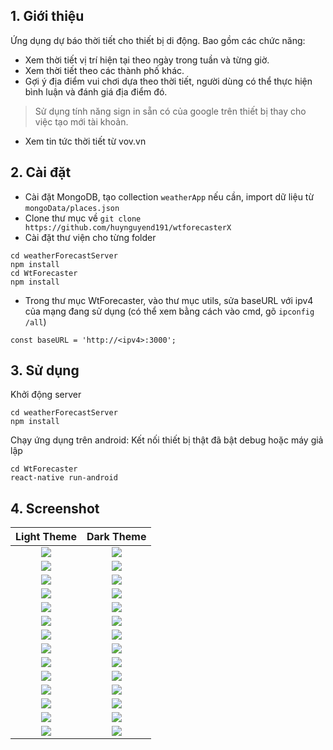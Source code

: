 ## 1. Giới thiệu
  Ứng dụng dự báo thời tiết cho thiết bị di động.
  Bao gồm các chức năng:
   - Xem thời tiết vị trí hiện tại theo ngày trong tuần và từng giờ.
   - Xem thời tiết theo các thành phố khác.
   - Gợi ý địa điểm vui chơi dựa theo thời tiết, người dùng có thể thực hiện bình luận và đánh giá địa điểm đó.
   > Sử dụng tính năng sign in sẵn có của google trên thiết bị thay cho việc tạo mới tài khoản.
   - Xem tin tức thời tiết từ vov.vn

## 2. Cài đặt 
  - Cài đặt MongoDB, tạo collection `weatherApp` nếu cần, import dữ liệu từ `mongoData/places.json`
  - Clone thư mục về
  ```` git clone https://github.com/huynguyend191/wtforecasterX ````
  - Cài đặt thư viện cho từng folder
  ````
  cd weatherForecastServer
  npm install
  cd WtForecaster
  npm install
  ````
  - Trong thư mục WtForecaster, vào thư mục utils, sửa baseURL với ipv4 của mạng đang sử dụng (có thể xem bằng cách vào cmd, gõ `ipconfig /all`)
  ````
  const baseURL = 'http://<ipv4>:3000';
  ````

## 3. Sử dụng
  Khởi động server
  ````
  cd weatherForecastServer
  npm install
  ````
  Chạy ứng dụng trên android: Kết nối thiết bị thật đã bật debug hoặc máy giả lập
  ````
  cd WtForecaster
  react-native run-android
  ````

## 4. Screenshot
Light Theme          |  Dark Theme
:-------------------------:|:-------------------------:
![](demo/LightTheme/1.jpg)  |  ![](demo/DarkTheme/1.jpg) 
![](demo/LightTheme/2.jpg)  |  ![](demo/DarkTheme/2.jpg) 
![](demo/LightTheme/5.jpg)  |  ![](demo/DarkTheme/3.jpg) 
![](demo/LightTheme/6.jpg)  |  ![](demo/DarkTheme/4.jpg) 
![](demo/LightTheme/3.jpg)  |  ![](demo/DarkTheme/5.jpg) 
![](demo/LightTheme/4.jpg)  |  ![](demo/DarkTheme/6.jpg) 
![](demo/LightTheme/7.jpg)  |  ![](demo/DarkTheme/7.jpg) 
![](demo/LightTheme/8.jpg)  |  ![](demo/DarkTheme/8.jpg) 
![](demo/LightTheme/9.jpg)  |  ![](demo/DarkTheme/9.jpg) 
![](demo/LightTheme/10.jpg) |  ![](demo/DarkTheme/10.jpg) 
![](demo/LightTheme/11.jpg) |  ![](demo/DarkTheme/11.jpg) 
![](demo/LightTheme/12.jpg) |  ![](demo/DarkTheme/12.jpg) 
![](demo/LightTheme/13.jpg) |  ![](demo/DarkTheme/13.jpg) 
![](demo/LightTheme/14.jpg) |  ![](demo/DarkTheme/14.jpg) 



